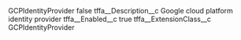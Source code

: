 <?xml version="1.0" encoding="UTF-8"?>
<CustomMetadata xmlns="http://soap.sforce.com/2006/04/metadata" xmlns:xsi="http://www.w3.org/2001/XMLSchema-instance" xmlns:xsd="http://www.w3.org/2001/XMLSchema">
    <label>GCPIdentityProvider</label>
    <protected>false</protected>
    <values>
        <field>tffa__Description__c</field>
        <value xsi:type="xsd:string">Google cloud platform identity provider</value>
    </values>
    <values>
        <field>tffa__Enabled__c</field>
        <value xsi:type="xsd:boolean">true</value>
    </values>
    <values>
        <field>tffa__ExtensionClass__c</field>
        <value xsi:type="xsd:string">GCPIdentityProvider</value>
    </values>
</CustomMetadata>
